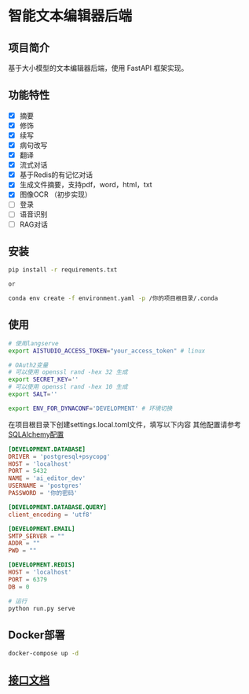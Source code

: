# 智能文本编辑器后端

## 项目简介

基于大小模型的文本编辑器后端，使用 FastAPI 框架实现。

## 功能特性

- [x] 摘要
- [x] 修饰
- [x] 续写
- [x] 病句改写
- [x] 翻译
- [x] 流式对话
- [x] 基于Redis的有记忆对话
- [x] 生成文件摘要，支持pdf，word，html，txt
- [x] 图像OCR （初步实现）
- [ ] 登录
- [ ] 语音识别
- [ ] RAG对话

## 安装

```bash
pip install -r requirements.txt

or 

conda env create -f environment.yaml -p /你的项目根目录/.conda


```

## 使用

```bash
# 使用langserve
export AISTUDIO_ACCESS_TOKEN="your_access_token" # linux

# OAuth2变量
# 可以使用 openssl rand -hex 32 生成
export SECRET_KEY=''
# 可以使用 openssl rand -hex 10 生成
export SALT=''

export ENV_FOR_DYNACONF='DEVELOPMENT' # 环境切换


```

在项目根目录下创建settings.local.toml文件，填写以下内容
其他配置请参考[SQLAlchemy配置](https://docs.sqlalchemy.org/en/20/core/engines.html#database-urls)

```toml
[DEVELOPMENT.DATABASE]
DRIVER = 'postgresql+psycopg'
HOST = 'localhost'
PORT = 5432
NAME = 'ai_editor_dev'
USERNAME = 'postgres'
PASSWORD = '你的密码'

[DEVELOPMENT.DATABASE.QUERY]
client_encoding = 'utf8'

[DEVELOPMENT.EMAIL]
SMTP_SERVER = ""
ADDR = ""
PWD = ""

[DEVELOPMENT.REDIS]
HOST = 'localhost'
PORT = 6379
DB = 0

```

``` bash
# 运行
python run.py serve
```

## Docker部署

```bash
docker-compose up -d
```

## [接口文档](/docs/api.md)
